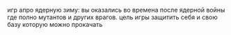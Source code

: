 игр апро ядерную зиму: вы оказались во времена после ядерной войны где полно мутантов и других врагов. цель игры защитить себя и свою базу которую можно прокачать
